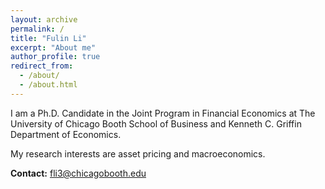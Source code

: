 ```yaml
---
layout: archive
permalink: /
title: "Fulin Li"
excerpt: "About me"
author_profile: true
redirect_from: 
  - /about/
  - /about.html
---
```


I am a Ph.D. Candidate in the Joint Program in Financial Economics at The University of Chicago Booth School of Business and Kenneth C. Griffin Department of Economics.

My research interests are asset pricing and macroeconomics.


**Contact:** fli3@chicagobooth.edu
